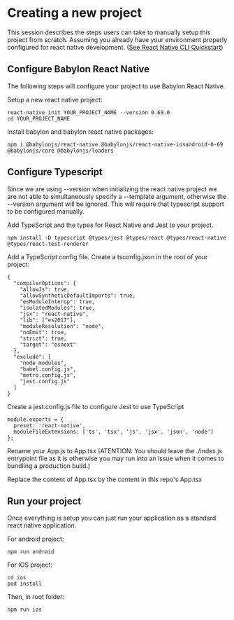 # Creating a new project

This session describes the steps users can take to manually setup this project from scratch. Assuming you already have your environment properly configured for react native development. ([See React Native CLI Quickstart](https://reactnative.dev/docs/environment-setup))

## Configure Babylon React Native

The following steps will configure your project to use Babylon React Native.

Setup a new react native project:

```
react-native init YOUR_PROJECT_NAME --version 0.69.0
cd YOUR_PROJECT_NAME
```

Install babylon and babylon react native packages:

```
npm i @babylonjs/react-native @babylonjs/react-native-iosandroid-0-69 @babylonjs/core @babylonjs/loaders
```


## Configure Typescript

Since we are using --version when initializing the react native project we are not able to simultaneously specify a --template argument, otherwise the --version argument will be ignored. This will require that typescript support to be configured manually.

Add TypeScript and the types for React Native and Jest to your project.

```
npm install -D typescript @types/jest @types/react @types/react-native @types/react-test-renderer
```

Add a TypeScript config file. Create a tsconfig.json in the root of your project:

```
{
  "compilerOptions": {
    "allowJs": true,
    "allowSyntheticDefaultImports": true,
    "esModuleInterop": true,
    "isolatedModules": true,
    "jsx": "react-native",
    "lib": ["es2017"],
    "moduleResolution": "node",
    "noEmit": true,
    "strict": true,
    "target": "esnext"
  },
  "exclude": [
    "node_modules",
    "babel.config.js",
    "metro.config.js",
    "jest.config.js"
  ]
}
```

Create a jest.config.js file to configure Jest to use TypeScript

```
module.exports = {
  preset: 'react-native',
  moduleFileExtensions: ['ts', 'tsx', 'js', 'jsx', 'json', 'node']
};
```

Rename your App.js to App.tsx (ATENTION: You should leave the ./index.js entrypoint file as it is otherwise you may run into an issue when it comes to bundling a production build.)

Replace the content of App.tsx by the content in this repo's App.tsx


## Run your project

Once everything is setup you can just run your application as a standard react native application.

For android project:
```
npm run android
```

For IOS project:

```
cd ios
pod install
```

Then, in root folder:

```
npm run ios
```


